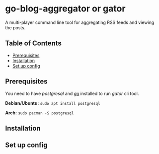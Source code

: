 # go-blog-aggregator or gator

A multi-player command line tool for aggregating RSS feeds and viewing the posts.

## Table of Contents
- [Prerequisites](#prerequisites)
- [Installation](#installation)
- [Set up config](#configsetup)

## Prerequisites

You need to have *postgresql* and [*go*](https://go.dev/doc/install) installed to run *gator* cli tool.

**Debian/Ubuntu:**
```sudo apt install postgresql```

**Arch:**
```sudo pacman -S postgresql```

## Installation

## Set up config
